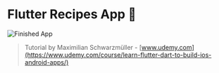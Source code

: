 # Flutter Recipes App 🍝

![Finished App](https://github.com/Edenik/Images/blob/master/Recipes%20App.gif)

>Tutorial by Maximilian Schwarzmüller - 
 [www.udemy.com](https://www.udemy.com/course/learn-flutter-dart-to-build-ios-android-apps/)
